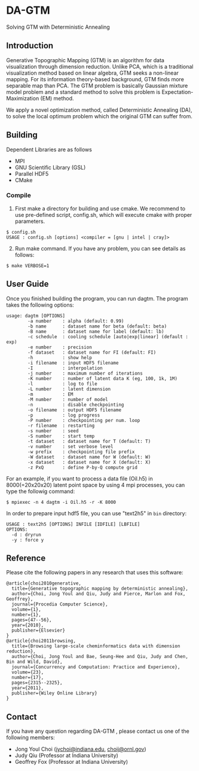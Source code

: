 DA-GTM
======

Solving GTM with Deterministic Annealing

Introduction
------------

Generative Topographic Mapping (GTM) is an algorithm for data
visualization through dimension reduction. Unlike PCA, which is a
traditional visualization method based on linear algebra, GTM seeks a
non-linear mapping. For its information theory-based background, GTM
finds more separable map than PCA. The GTM problem is basically
Gaussian mixture model problem and a standard method to solve this
problem is Expectation-Maximization (EM) method.

We apply a novel optimization method, called Deterministic Annealing
(DA), to solve the local optimum problem which the original GTM can
suffer from.

Building
--------

Dependent Libraries are as follows

* MPI
* GNU Scientific Library (GSL)
* Parallel HDF5
* CMake


### Compile

1.  First make a directory for building and use cmake. We recommend to
use pre-defined script, config.sh, which will execute cmake with
proper parameters.

```
$ config.sh
USAGE : config.sh [options] <compiler = [gnu | intel | cray]>
```

2. Run make command. If you have any problem, you can see details as follows:

```
$ make VERBOSE=1
```

User Guide
----------

Once you finished building the program, you can run dagtm. The program takes the following options:

```
usage: dagtm [OPTIONS]
        -a number    : alpha (default: 0.99)
        -b name      : dataset name for beta (default: beta)
        -B name      : dataset name for label (default: lb)
        -c schedule  : cooling schedule [auto|exp|linear] (default : exp)
        -e number    : precision
        -f dataset   : dataset name for FI (default: FI)
        -h           : show help
        -i filename  : input HDF5 filename
        -I           : interpolation
        -j number    : maximum number of iterations
        -K number    : number of latent data K (eg, 100, 1k, 1M)
        -l           : log to file
        -L number    : latent dimension
        -m           : EM
        -M number    : number of model
        -n           : disable checkpointing
        -o filename  : output HDF5 filename
        -p           : log progress
        -P number    : checkpointing per num. loop
        -r filename  : restarting
        -s number    : seed
        -S number    : start temp
        -t dataset   : dataset name for T (default: T)
        -v number    : set verbose level
        -w prefix    : checkpointing file prefix
        -W dataset   : dataset name for W (default: W)
        -x dataset   : dataset name for X (default: X)
        -z PxQ       : define P-by-Q compute grid
```

For an example, if you want to process a data file (Oil.h5) in
8000(=20x20x20) latent point space by using 4 mpi processes, you can
type the followig command:

```
$ mpiexec -n 4 dagtm -i Oil.h5 -r -K 8000
```

In order to prepare input hdf5 file, you can use "text2h5" in `bin`
directory:

```
USAGE : text2h5 [OPTIONS] INFILE [IDFILE] [LBFILE]
OPTIONS:
  -d : dryrun
  -y : force y
```

Reference
---------

Please cite the following papers in any research that uses this
software:

```
@article{choi2010generative,
  title={Generative topographic mapping by deterministic annealing},
  author={Choi, Jong Youl and Qiu, Judy and Pierce, Marlon and Fox, Geoffrey},
  journal={Procedia Computer Science},
  volume={1},
  number={1},
  pages={47--56},
  year={2010},
  publisher={Elsevier}
}
@article{choi2011browsing,
  title={Browsing large-scale cheminformatics data with dimension reduction},
  author={Choi, Jong Youl and Bae, Seung-Hee and Qiu, Judy and Chen, Bin and Wild, David},
  journal={Concurrency and Computation: Practice and Experience},
  volume={23},
  number={17},
  pages={2315--2325},
  year={2011},
  publisher={Wiley Online Library}
}
```
Contact
-------

If you have any question regarding DA-GTM , please contact us one of
the following members:

* Jong Youl Choi (jychoi@indiana.edu, choij@ornl.gov)
* Judy Qiu (Professor at Indiana University)
* Geoffrey Fox (Professor at Indiana University)
